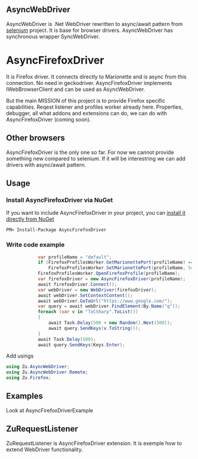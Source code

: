 ## AsyncWebDriver
AsyncWebDriver is .Net WebDriver rewritten to async/await pattern from [selenium](https://github.com/SeleniumHQ/selenium) project.
It is base for browser drivers.
AsyncWebDriver has synchronous wrapper SyncWebDriver.

# AsyncFirefoxDriver
It is Firefox driver. It connects directly to Marionette and is async from this connection. No need in geckodriver.
AsyncFirefoxDriver implements IWebBrowserClient and can be used as AsyncWebDriver. 

But the main MISSION of this project is to provide Firefox specific capabilities.
Reqest listener and profiles worker already here.
Properties, debugger, all what addons and extensions can do, we can do with AsyncFirefoxDriver (coming soon).

## Other browsers
AsyncFirefoxDriver is the only one so far. 
For now we cannot provide something new compared to selenium. 
If it will be interestring we can add drivers with async/await pattern.

## Usage
### Install AsyncFirefoxDriver via NuGet

If you want to include AsyncFirefoxDriver in your project, you can [install it directly from NuGet](https://www.nuget.org/packages/AsyncFirefoxDriver/)
```
PM> Install-Package AsyncFirefoxDriver
```
### Write code example
```csharp
            var profileName = "default";
            if (FirefoxProfilesWorker.GetMarionettePort(profileName) == 0)
                FirefoxProfilesWorker.SetMarionettePort(profileName, 5432);
            FirefoxProfilesWorker.OpenFirefoxProfile(profileName);
            var firefoxDriver = new AsyncFirefoxDriver(profileName);
            await firefoxDriver.Connect();
            var webDriver = new WebDriver(firefoxDriver);
            await webDriver.SetContextContent();
            await webDriver.GoToUrl("https://www.google.com/");
            var query = await webDriver.FindElement(By.Name("q"));
            foreach (var v in "ToCSharp".ToList())
            {
                await Task.Delay(500 + new Random().Next(500));
                await query.SendKeys(v.ToString());
            }
            await Task.Delay(500);
            await query.SendKeys(Keys.Enter);
```
Add usings
```csharp
using Zu.AsyncWebDriver;
using Zu.AsyncWebDriver.Remote;
using Zu.Firefox;
```

## Examples
Look at AsyncFirefoxDriverExample

## ZuRequestListener
ZuRequestListener is AsyncFirefoxDriver extension. 
It is exemple how to extend WebDriver functionality.
